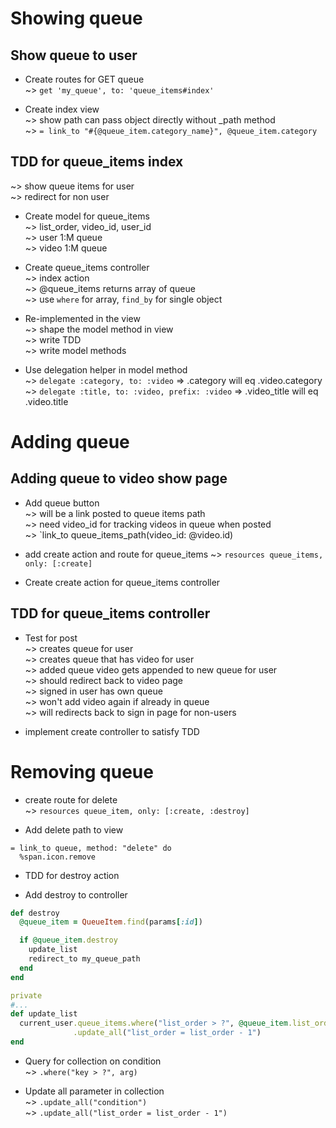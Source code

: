 # Showing queue
## Show queue to user  
* Create routes for GET queue  
~> `get 'my_queue', to: 'queue_items#index'`  

* Create index view  
~> show path can pass object directly without _path method  
~> `= link_to "#{@queue_item.category_name}", @queue_item.category`

## TDD for queue_items index
~> show queue items for user  
~> redirect for non user

* Create model for queue_items  
~> list_order, video_id, user_id  
~> user 1:M queue  
~> video 1:M queue

* Create queue_items controller  
~> index action  
~> @queue_items returns array of queue  
~> use `where` for array, `find_by` for single object

* Re-implemented in the view  
~> shape the model method in view  
~> write TDD  
~> write model methods

* Use delegation helper in model method  
~> `delegate :category, to: :video`  => .category will eq .video.category
~> `delegate :title, to: :video, prefix: :video` => .video_title will eq .video.title  

# Adding queue  
## Adding queue to video show page  
* Add queue button  
~> will be a link posted to queue items path  
~> need video_id for tracking videos in queue when posted   
~> `link_to queue_items_path(video_id: @video.id)

* add create action and route for queue_items
~> `resources queue_items, only: [:create]`   

* Create create action for queue_items controller

## TDD for queue_items controller  
* Test for post  
~> creates queue for user  
~> creates queue that has video for user   
~> added queue video gets appended to new queue for user    
~> should redirect back to video page   
~> signed in user has own queue     
~> won't add video again if already in queue  
~> will redirects back to sign in page for non-users

* implement create controller to satisfy TDD

# Removing queue
* create route for delete  
~> `resources queue_item, only: [:create, :destroy]`  

* Add delete path to view  
```haml
= link_to queue, method: "delete" do
  %span.icon.remove
```

* TDD for destroy action

* Add destroy to controller  
```ruby
def destroy
  @queue_item = QueueItem.find(params[:id])

  if @queue_item.destroy
    update_list
    redirect_to my_queue_path
  end
end

private
#...
def update_list
  current_user.queue_items.where("list_order > ?", @queue_item.list_order)
              .update_all("list_order = list_order - 1")
end
```

* Query for collection on condition  
~> `.where("key > ?", arg)`

* Update all parameter in collection  
~> `.update_all("condition")`  
~> `.update_all("list_order = list_order - 1")`  